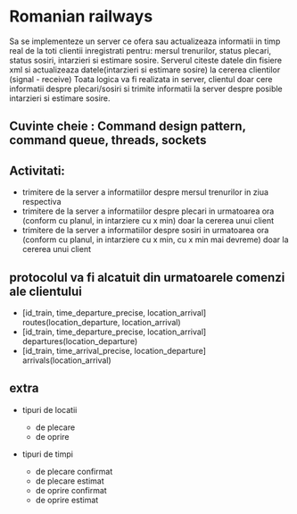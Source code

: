 # Romanian railways

 Sa se implementeze un server ce ofera sau actualizeaza informatii in timp real de la toti clientii inregistrati pentru: mersul trenurilor, status plecari, status sosiri, intarzieri si estimare sosire. Serverul citeste datele din fisiere xml si actualizeaza datele(intarzieri si estimare sosire) la cererea clientilor (signal - receive) Toata logica va fi realizata in server, clientul doar cere informatii despre plecari/sosiri si trimite informatii la server despre posible intarzieri si estimare sosire.

## Cuvinte cheie : Command design pattern, command queue, threads, sockets
## Activitati:
- trimitere de la server a informatiilor despre mersul trenurilor in ziua respectiva
- trimitere de la server a informatiilor despre plecari in urmatoarea ora (conform cu planul, in intarziere cu x min) doar la cererea unui client
- trimitere de la server a informatiilor despre sosiri in urmatoarea ora (conform cu planul, in intarziere cu x min, cu x min mai devreme) doar la cererea unui client

## protocolul va fi alcatuit din urmatoarele comenzi ale clientului
- [id_train, time_departure_precise, location_arrival] routes(location_departure, location_arrival)
- [id_train, time_departure_precise, location_arrival] departures(location_departure)
- [id_train, time_arrival_precise, location_departure] arrivals(location_arrival)

## extra

- tipuri de locatii
    - de plecare
    - de oprire

- tipuri de timpi
    - de plecare confirmat
    - de plecare estimat
    - de oprire confirmat
    - de oprire estimat
